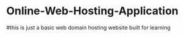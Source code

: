 # Online-Web-Hosting-Application
#this is just a basic web domain hosting website built for learning


